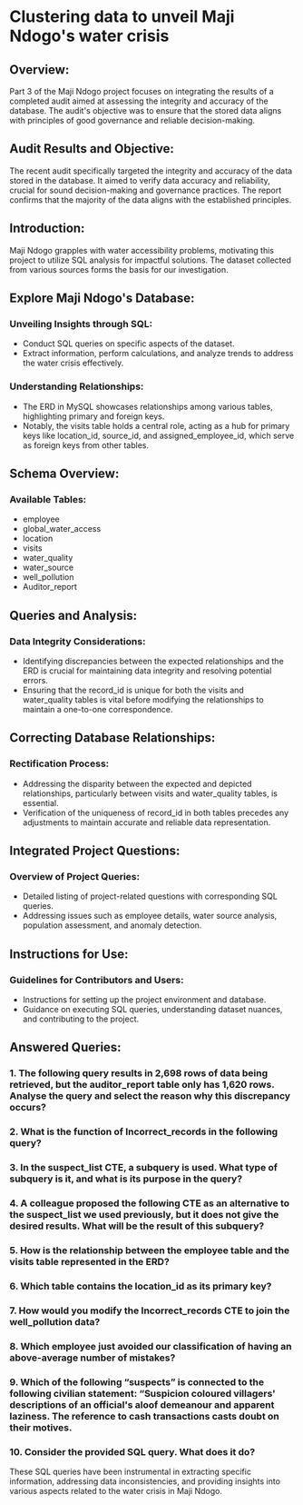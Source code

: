 # Clustering data to unveil Maji Ndogo's water crisis


## Overview:
Part 3 of the Maji Ndogo project focuses on integrating the results of a completed audit aimed at assessing the integrity and accuracy of the database. The audit's objective was to ensure that the stored data aligns with principles of good governance and reliable decision-making.

## Audit Results and Objective:
The recent audit specifically targeted the integrity and accuracy of the data stored in the database. It aimed to verify data accuracy and reliability, crucial for sound decision-making and governance practices. The report confirms that the majority of the data aligns with the established principles.

## Introduction:
Maji Ndogo grapples with water accessibility problems, motivating this project to utilize SQL analysis for impactful solutions. The dataset collected from various sources forms the basis for our investigation.

## Explore Maji Ndogo's Database:
### Unveiling Insights through SQL:
- Conduct SQL queries on specific aspects of the dataset.
- Extract information, perform calculations, and analyze trends to address the water crisis effectively.
### Understanding Relationships:
- The ERD in MySQL showcases relationships among various tables, highlighting primary and foreign keys.
- Notably, the visits table holds a central role, acting as a hub for primary keys like location_id, source_id, and assigned_employee_id, which serve as foreign keys from other tables.

## Schema Overview:
### Available Tables:
- employee
- global_water_access
- location
- visits
- water_quality
- water_source
- well_pollution
- Auditor_report


## Queries and Analysis:
### Data Integrity Considerations:
- Identifying discrepancies between the expected relationships and the ERD is crucial for maintaining data integrity and resolving potential errors.
- Ensuring that the record_id is unique for both the visits and water_quality tables is vital before modifying the relationships to maintain a one-to-one correspondence.

## Correcting Database Relationships:

### Rectification Process:
- Addressing the disparity between the expected and depicted relationships, particularly between visits and water_quality tables, is essential.
- Verification of the uniqueness of record_id in both tables precedes any adjustments to maintain accurate and reliable data representation.

## Integrated Project Questions:
### Overview of Project Queries:
- Detailed listing of project-related questions with corresponding SQL queries.
- Addressing issues such as employee details, water source analysis, population assessment, and anomaly detection.

## Instructions for Use:
### Guidelines for Contributors and Users:
- Instructions for setting up the project environment and database.
- Guidance on executing SQL queries, understanding dataset nuances, and contributing to the project.

## Answered Queries:

### 1. The following query results in 2,698 rows of data being retrieved, but the auditor_report table only has 1,620 rows. Analyse the query and select the reason why this discrepancy occurs?

### 2. What is the function of Incorrect_records in the following query?

### 3. In the suspect_list CTE, a subquery is used. What type of subquery is it, and what is its purpose in the query?

### 4. A colleague proposed the following CTE as an alternative to the suspect_list we used previously, but it does not give the desired results. What will be the result of this subquery?

### 5. How is the relationship between the employee table and the visits table represented in the ERD?

### 6. Which table contains the location_id as its primary key?

### 7. How would you modify the Incorrect_records CTE to join the well_pollution data?

### 8. Which employee just avoided our classification of having an above-average number of mistakes?

### 9. Which of the following “suspects” is connected to the following civilian statement: “Suspicion coloured villagers' descriptions of an official's aloof demeanour and apparent laziness. The reference to cash transactions casts doubt on their motives.

### 10. Consider the provided SQL query. What does it do?

These SQL queries have been instrumental in extracting specific information, addressing data inconsistencies, and providing insights into various aspects related to the water crisis in Maji Ndogo.